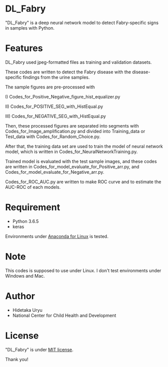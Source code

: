 # DL_Fabry

"DL_Fabry" is a deep neural network model to detect Fabry-specific signs in samples with Python.
 
# Features
 
DL_Fabry used jpeg-formatted files as training and validation datasets.

These codes are written to detect the Fabry disease with the disease-specific findings from the urine samples.

The sample figures are pre-processed with 

I)   Codes_for_Positive_Negative_figure_hist_equalizer.py

II)  Codes_for_POSITIVE_SEG_with_HistEqual.py

III) Codes_for_NEGATIVE_SEG_with_HistEqual.py



Then, these processed figures are separated into segments with Codes_for_Image_amplification.py and divided into Training_data or Test_data with Codes_for_Random_Choice.py.

After that, the training data set are used to train the model of neural network model, which is written in Codes_for_NeuralNetworkTraining.py.

Trained model is evaluated with the test sample images, and these codes are written in Codes_for_model_evaluate_for_Positive_arr.py, and Codes_for_model_evaluate_for_Negative_arr.py.

Codes_for_ROC_AUC.py are written to make ROC curve and to estimate the AUC-ROC of each models.
 
# Requirement
 
* Python 3.6.5
* keras
 
Environments under [Anaconda for Linux](https://www.anaconda.com/distribution/) is tested.

 
# Note
This codes is supposed to use under Linux. 
I don't test environments under Windows and Mac.
 
# Author
 
* Hidetaka Uryu
* National Center for Child Health and Development
 
# License
 
"DL_Fabry" is under [MIT license](https://en.wikipedia.org/wiki/MIT_License).
 
Thank you!
